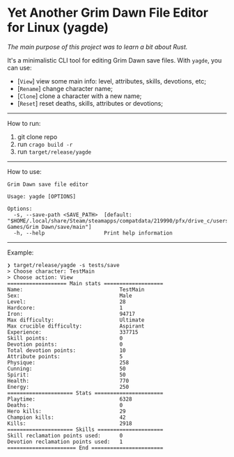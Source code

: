 # Yet Another Grim Dawn File Editor for Linux (yagde)

_The main purpose of this project was to learn a bit about Rust._

It's a minimalistic CLI tool for editing Grim Dawn save files. With `yagde`, you can use:

- [`View`] view some main info: level, attributes, skills, devotions, etc;
- [`Rename`] change character name;
- [`Clone`] clone a character with a new name;
- [`Reset`] reset deaths, skills, attributes or devotions;

---

How to run:

1. git clone repo
2. run `crago build -r`
3. run `target/release/yagde`

---

How to use:

```
Grim Dawn save file editor

Usage: yagde [OPTIONS]

Options:
  -s, --save-path <SAVE_PATH>  [default: "$HOME/.local/share/Steam/steamapps/compatdata/219990/pfx/drive_c/users/steamuser/Documents/My Games/Grim Dawn/save/main"]
  -h, --help                   Print help information
```

---

Example:

```
❯ target/release/yagde -s tests/save
> Choose character: TestMain
> Choose action: View
=================== Main stats ===================
Name:                               TestMain
Sex:                                Male
Level:                              28
Hardcore:                           1
Iron:                               94717
Max difficulty:                     Ultimate
Max crucible difficulty:            Aspirant
Experience:                         337715
Skill points:                       0
Devotion points:                    0
Total devotion points:              10
Attribute points:                   5
Physique:                           258
Cunning:                            50
Spirit:                             50
Health:                             770
Energy:                             250
===================== Stats ======================
Playtime:                           6328
Deaths:                             0
Hero kills:                         29
Champion kills:                     42
Kills:                              2918
===================== Skills =====================
Skill reclamation points used:      0
Devotion reclamation points used:   1
====================== End =======================
```
